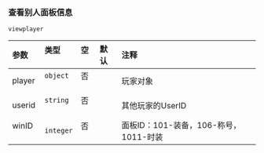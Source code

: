 ### 查看别人面板信息
`viewplayer`

| 参数   | 类型      | 空   | 默认 | 注释                                  |
| :----- | :-------- | :--- | :--- | :------------------------------------ |
| player | `object`  | 否   |      | 玩家对象                              |
| userid | `string`  | 否   |      | 其他玩家的UserID                      |
| winID  | `integer` | 否   |      | 面板ID：101-装备，106-称号，1011-时装 |

